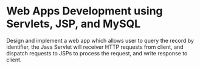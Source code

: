 # Web Apps Development using Servlets, JSP, and MySQL

Design and implement a web app which allows user to query the record by identifier, the Java Servlet will receiver HTTP requests from client, 
and dispatch requests to JSPs to process the request, and write response to client. 
